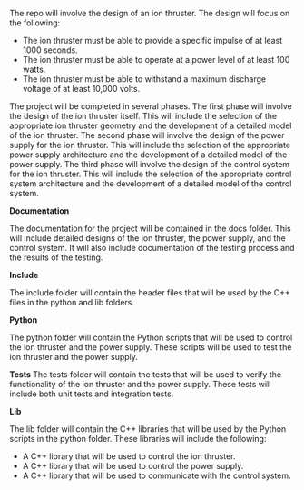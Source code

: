 The repo will involve the design of an ion thruster. The design will focus on the following:

- The ion thruster must be able to provide a specific impulse of at least 1000 seconds.
- The ion thruster must be able to operate at a power level of at least 100 watts.
- The ion thruster must be able to withstand a maximum discharge voltage of at least 10,000 volts.

The project will be completed in several phases. The first phase will involve the design of the ion thruster itself. This will include the selection of the appropriate ion thruster geometry and the development of a detailed model of the ion thruster. The second phase will involve the design of the power supply for the ion thruster. This will include the selection of the appropriate power supply architecture and the development of a detailed model of the power supply. The third phase will involve the design of the control system for the ion thruster. This will include the selection of the appropriate control system architecture and the development of a detailed model of the control system.

**Documentation**

The documentation for the project will be contained in the docs folder. This will include detailed designs of the ion thruster, the power supply, and the control system. It will also include documentation of the testing process and the results of the testing.

**Include**

The include folder will contain the header files that will be used by the C++ files in the python and lib folders.

**Python**

The python folder will contain the Python scripts that will be used to control the ion thruster and the power supply. These scripts will be used to test the ion thruster and the power supply.

**Tests**
The tests folder will contain the tests that will be used to verify the functionality of the ion thruster and the power supply. These tests will include both unit tests and integration tests.

**Lib**

The lib folder will contain the C++ libraries that will be used by the Python scripts in the python folder. These libraries will include the following:

- A C++ library that will be used to control the ion thruster.
- A C++ library that will be used to control the power supply.
- A C++ library that will be used to communicate with the control system.

